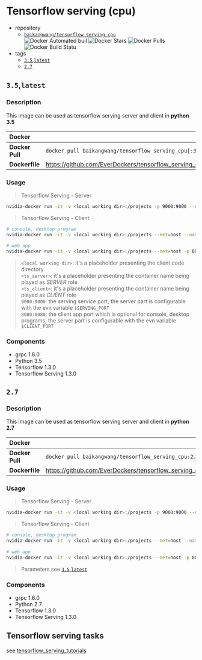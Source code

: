 # Tensorflow serving (cpu)

* repository
    * [`baikangwang/tensorflow_serving_cpu`](https://hub.docker.com/r/baikangwang/tensorflow_serving_cpu/)  
      ![Docker Automated buil](https://img.shields.io/docker/automated/baikangwang/tensorflow_serving_cpu.svg)
      ![Docker Stars](https://img.shields.io/docker/stars/baikangwang/tensorflow_serving_cpu.svg)
      ![Docker Pulls](https://img.shields.io/docker/pulls/baikangwang/tensorflow_serving_cpu.svg)
      ![Docker Build Statu](https://img.shields.io/docker/build/baikangwang/tensorflow_serving_cpu.svg)
* tags
    * [`3.5`,`latest`](#35latest)
    * [`2.7`](#27)
    
## `3.5`,`latest`    
    
### Description

This image can be used as tensorflow serving server and client in __python 3.5__

|Docker||
|:---|:---|
|__Docker Pull__|`docker pull baikangwang/tensorflow_serving_cpu[:3.5]`|
|__Dockerfile__|<https://github.com/EverDockers/tensorflow_serving_cpu/blob/python3/Dockerfile>|

### Usage

> Tensorflow Serving - Server
```bash
nvidia-docker run -it -v <local working dir>:/projects -p 9000:9000 --name <ts_server> baikangwang/tensorflow_serving_cpu[:3.5] /bin/bash 
```
> Tensorflow Serving - Client

```bash
# console, desktop program
nvidia-docker run -it -v <local working dir>:/projects --net=host --name <ts_client> baikangwang/tensorflow_serving_cpu[:3.5] /bin/bash
 
# web app
nvidia-docker run -it -v <local working dir>:/projects --net=host -p 8080:8080 --name <ts_client> baikangwang/tensorflow_serving_cpu[:3.5] /bin/bash
```

> `<local working dir>`: it's a placeholder presenting the client code directory  
> `<ts_server>`: it's a placeholder presenting the container name being played as _SERVER_ role  
> `<ts_client>`: it's a placeholder presenting the container name being played as _CLIENT_ role  
> `9000:9000`: the serving service port, the server part is configurable with the evn variable `$SERVING_PORT`  
> `8080:8080`: the client app port which is optional for console, desktop programs, the server part is configurable with the evn variable `$CLIENT_PORT`  

### Components

* grpc 1.6.0
* Python 3.5
* Tensorflow 1.3.0
* Tensorflow Serving 1.3.0

## `2.7`    
    
### Description

This image can be used as tensorflow serving server and client in __python 2.7__

|Docker||
|:---|:---|
|__Docker Pull__|`docker pull baikangwang/tensorflow_serving_cpu:2.7]`|
|__Dockerfile__|<https://github.com/EverDockers/tensorflow_serving_cpu/blob/python2/Dockerfile>|

### Usage

> Tensorflow Serving - Server
```bash
nvidia-docker run -it -v <local working dir>:/projects -p 9000:9000 --name <ts_server> baikangwang/tensorflow_serving_cpu:2.7 /bin/bash 
```
> Tensorflow Serving - Client

```bash
# console, desktop program
nvidia-docker run -it -v <local working dir>:/projects --net=host --name <ts_client> baikangwang/tensorflow_serving_cpu:2.7 /bin/bash
 
# web app
nvidia-docker run -it -v <local working dir>:/projects --net=host -p 8080:8080 --name <ts_client> baikangwang/tensorflow_serving_cpu:2.7 /bin/bash
```

> Parameters see [`3.5`,`latest`](#35latest)

### Components

* grpc 1.6.0
* Python 2.7
* Tensorflow 1.3.0
* Tensorflow Serving 1.3.0

## Tensorflow serving tasks

see [tensorflow_serving_tutorials](tensorflow_serving_tutorials.md)